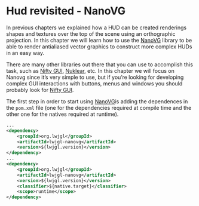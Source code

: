 # Hud revisited - NanoVG

In previous chapters we explained how a HUD can be created renderings shapes and textures over the top of the scene using an orthographic projection.  In this chapter we will learn how to use the [NanoVG](https://github.com/memononen/nanovg) library to be able to render antialiased vector graphics to construct more complex HUDs in an easy way.

There are many other libraries out there that you can use to accomplish this task, such as [Nifty GUI](https://github.com/nifty-gui/nifty-gui), [Nuklear](https://github.com/vurtun/nuklear), etc. In this chapter we will focus on Nanovg since it’s very simple to use, but if you’re looking for developing complex GUI interactions with buttons, menus and windows you should probably look for [Nifty GUI](https://github.com/nifty-gui/nifty-gui).

The first step in order to start using [NanoVG](https://github.com/memononen/nanovg)is adding the dependences in the ```pom.xml``` file (one  for the dependencies required at compile time and the other one for the natives required at runtime).

```xml
...
<dependency>
	<groupId>org.lwjgl</groupId>
	<artifactId>lwjgl-nanovg</artifactId>
	<version>${lwjgl.version}</version>
</dependency>
...
<dependency>
	<groupId>org.lwjgl</groupId>
	<artifactId>lwjgl-nanovg</artifactId>
	<version>${lwjgl.version}</version>
	<classifier>${native.target}</classifier>
	<scope>runtime</scope>
</dependency>
```

